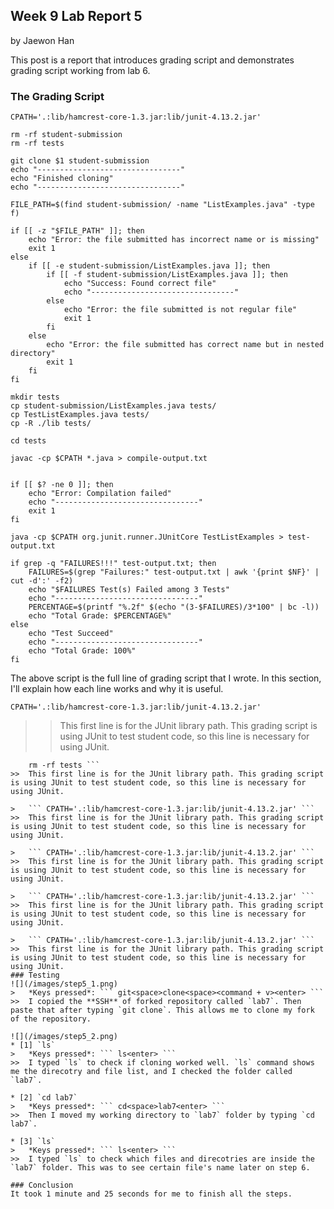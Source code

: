 ## Week 9 Lab Report 5
by Jaewon Han 

This post is a report that introduces grading script and demonstrates grading script working from lab 6. 

### The Grading Script
```
CPATH='.:lib/hamcrest-core-1.3.jar:lib/junit-4.13.2.jar'

rm -rf student-submission
rm -rf tests

git clone $1 student-submission
echo "--------------------------------"
echo "Finished cloning"
echo "--------------------------------"

FILE_PATH=$(find student-submission/ -name "ListExamples.java" -type f)

if [[ -z "$FILE_PATH" ]]; then
    echo "Error: the file submitted has incorrect name or is missing" 
    exit 1
else 
    if [[ -e student-submission/ListExamples.java ]]; then
        if [[ -f student-submission/ListExamples.java ]]; then
            echo "Success: Found correct file"
            echo "--------------------------------"
        else
            echo "Error: the file submitted is not regular file"
            exit 1
        fi
    else
        echo "Error: the file submitted has correct name but in nested directory"
        exit 1
    fi
fi

mkdir tests
cp student-submission/ListExamples.java tests/
cp TestListExamples.java tests/
cp -R ./lib tests/

cd tests

javac -cp $CPATH *.java > compile-output.txt


if [[ $? -ne 0 ]]; then
    echo "Error: Compilation failed"
    echo "--------------------------------"
    exit 1
fi

java -cp $CPATH org.junit.runner.JUnitCore TestListExamples > test-output.txt

if grep -q "FAILURES!!!" test-output.txt; then
    FAILURES=$(grep "Failures:" test-output.txt | awk '{print $NF}' | cut -d':' -f2)
    echo "$FAILURES Test(s) Failed among 3 Tests"
    echo "--------------------------------"
    PERCENTAGE=$(printf "%.2f" $(echo "(3-$FAILURES)/3*100" | bc -l))
    echo "Total Grade: $PERCENTAGE%"
else
    echo "Test Succeed"
    echo "--------------------------------"
    echo "Total Grade: 100%"
fi
```
The above script is the full line of grading script that I wrote. 
In this section, I'll explain how each line works and why it is useful. 

``` CPATH='.:lib/hamcrest-core-1.3.jar:lib/junit-4.13.2.jar' ``` 
>>  This first line is for the JUnit library path. This grading script is using JUnit to test student code, so this line is necessary for using JUnit. 

``` rm -rf student-submission 
    rm -rf tests ``` 
>>  This first line is for the JUnit library path. This grading script is using JUnit to test student code, so this line is necessary for using JUnit. 

>   ``` CPATH='.:lib/hamcrest-core-1.3.jar:lib/junit-4.13.2.jar' ``` 
>>  This first line is for the JUnit library path. This grading script is using JUnit to test student code, so this line is necessary for using JUnit. 

>   ``` CPATH='.:lib/hamcrest-core-1.3.jar:lib/junit-4.13.2.jar' ``` 
>>  This first line is for the JUnit library path. This grading script is using JUnit to test student code, so this line is necessary for using JUnit. 

>   ``` CPATH='.:lib/hamcrest-core-1.3.jar:lib/junit-4.13.2.jar' ``` 
>>  This first line is for the JUnit library path. This grading script is using JUnit to test student code, so this line is necessary for using JUnit. 

>   ``` CPATH='.:lib/hamcrest-core-1.3.jar:lib/junit-4.13.2.jar' ``` 
>>  This first line is for the JUnit library path. This grading script is using JUnit to test student code, so this line is necessary for using JUnit. 
### Testing 
![](/images/step5_1.png)
>   *Keys pressed*: ``` git<space>clone<space><command + v><enter> ```
>>  I copied the **SSH** of forked repository called `lab7`. Then paste that after typing `git clone`. This allows me to clone my fork of the repository. 

![](/images/step5_2.png)
* [1] `ls`
>   *Keys pressed*: ``` ls<enter> ```
>>  I typed `ls` to check if cloning worked well. `ls` command shows me the direcotry and file list, and I checked the folder called `lab7`.  

* [2] `cd lab7`
>   *Keys pressed*: ``` cd<space>lab7<enter> ```
>>  Then I moved my working directory to `lab7` folder by typing `cd lab7`.

* [3] `ls`
>   *Keys pressed*: ``` ls<enter> ```
>>  I typed `ls` to check which files and direcotries are inside the `lab7` folder. This was to see certain file's name later on step 6. 

### Conclusion
It took 1 minute and 25 seconds for me to finish all the steps. 
